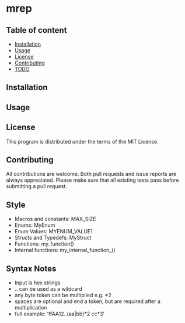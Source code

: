 
# mrep

## Table of content

- [Installation](#Installation)
- [Usage](#Usage)
- [License](#License)
- [Contributing](#Contributing)
- [TODO](#TODO)

## Installation

## Usage

## License

This program is distributed under the terms of the MIT License.

## Contributing

All contributions are welcome.
Both pull requests and issue reports are always appreciated.
Please make sure that all existing tests pass before submitting a pull request.

## Style

- Macros and constants: MAX_SIZE
- Enums: MyEnum
- Enum Values: MYENUM_VALUE1
- Structs and Typedefs: MyStruct
- Functions: my_function()
- Internal functions: my_internal_function_()

## Syntax Notes

- Input is hex strings
- .. can be used as a wildcard
- any byte token can be multiplied e.g. *2 
- spaces are optional and end a token, but are required after a multiplication
- full example: 'ffAA12..(aa|bb)\*2 cc\*3'
